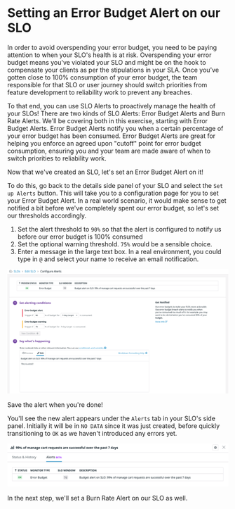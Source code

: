 # Setting an Error Budget Alert on our SLO

In order to avoid overspending your error budget, you need to be paying attention to when your SLO's health is at risk. Overspending your error budget means you've violated your SLO and might be on the hook to compensate your clients as per the stipulations in your SLA. Once you've gotten close to 100% consumption of your error budget, the team responsible for that SLO or user journey should switch priorities from feature development to reliability work to prevent any breaches.

To that end, you can use SLO Alerts to proactively manage the health of your SLOs! There are two kinds of SLO Alerts: Error Budget Alerts and Burn Rate Alerts. We'll be covering both in this exercise, starting with Error Budget Alerts. Error Budget Alerts notify you when a certain percentage of your error budget has been consumed. Error Budget Alerts are great for helping you enforce an agreed upon "cutoff" point for error budget consumption, ensuring you and your team are made aware of when to switch priorities to reliability work. 

Now that we've created an SLO, let's set an Error Budget Alert on it! 

To do this, go back to the details side panel of your SLO and select the `Set up Alerts` button. This will take you to a configuration page for you to set your Error Budget Alert. In a real world scenario, it would make sense to get notified a bit before we've completely spent our error budget, so let's set our thresholds accordingly.

1. Set the alert threshold to `90%` so that the alert is configured to notify us before our error budget is 100% consumed
2. Set the optional warning threshold. `75%` would be a sensible choice.
3. Enter a message in the large text box. In a real environment, you could type in `@` and select your name to receive an email notification.

![Error Budget Alert](assets/error-budget-monitor.png)

Save the alert when you're done!

You'll see the new alert appears under the `Alerts` tab in your SLO's side panel. Initially it will be in `NO DATA` since it was just created, before quickly transitioning to `OK` as we haven't introduced any errors yet.

![Alerts Tab](assets/alerts-tab.png)

In the next step, we'll set a Burn Rate Alert on our SLO as well.
